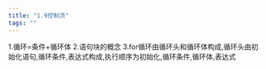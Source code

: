```yaml
---
title: "1.9控制流"
tags: ""
---
```


1.循环=条件+循环体
2.语句块的概念 
3.for循环由循环头和循环体构成,循环头由初始化语句,循环条件,表达式构成,执行顺序为初始化,循环条件,循环体,表达式
